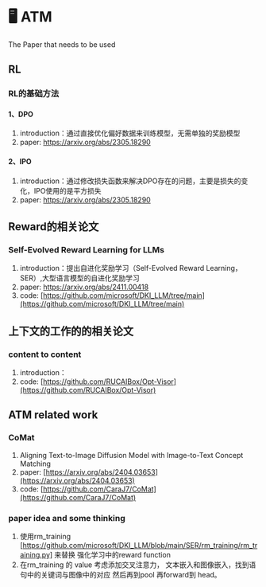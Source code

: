 # 🖥️ ATM
The Paper that needs to be used 

## RL
### RL的基础方法
#### 1、DPO

1. introduction：通过直接优化偏好数据来训练模型，无需单独的奖励模型
2. paper: [https://arxiv.org/abs/2305.18290
](https://arxiv.org/abs/2305.18290)

#### 2、IPO

1. introduction：通过修改损失函数来解决DPO存在的问题，主要是损失的变化，IPO使用的是平方损失
2. paper: [https://arxiv.org/abs/2305.18290
](https://arxiv.org/abs/2305.18290)

## Reward的相关论文

### Self-Evolved Reward Learning for LLMs
1. introduction：提出自进化奖励学习（Self-Evolved Reward Learning，SER）,大型语言模型的自进化奖励学习
2. paper: [https://arxiv.org/abs/2411.00418
](https://arxiv.org/abs/2411.00418)
3. code: [https://github.com/microsoft/DKI_LLM/tree/main](https://github.com/microsoft/DKI_LLM/tree/main)


 ## 上下文的工作的的相关论文

### content to content
1. introduction：
2. code: [https://github.com/RUCAIBox/Opt-Visor](https://github.com/RUCAIBox/Opt-Visor)

## ATM related work

### CoMat
1. Aligning Text-to-Image Diffusion Model with Image-to-Text Concept Matching
2. paper: [https://arxiv.org/abs/2404.03653](https://arxiv.org/abs/2404.03653)
3. code: [https://github.com/CaraJ7/CoMat](https://github.com/CaraJ7/CoMat)


### paper idea and some thinking
1. 使用rm_training [https://github.com/microsoft/DKI_LLM/blob/main/SER/rm_training/rm_training.py] 来替换 强化学习中的reward function
2. 在rm_training 的 value 考虑添加交叉注意力， 文本嵌入和图像嵌入，找到语句中的关键词与图像中的对应  然后再到pool 再forward到 head。
